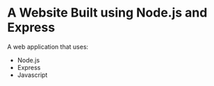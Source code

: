 # A Website Built using Node.js and Express

A web application that uses:
- Node.js
- Express
- Javascript